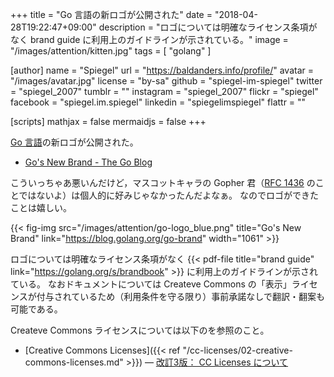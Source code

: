 +++
title = "Go 言語の新ロゴが公開された"
date = "2018-04-28T19:22:47+09:00"
description = "ロゴについては明確なライセンス条項がなく brand guide に利用上のガイドラインが示されている。"
image = "/images/attention/kitten.jpg"
tags        = [ "golang" ]

[author]
  name      = "Spiegel"
  url       = "https://baldanders.info/profile/"
  avatar    = "/images/avatar.jpg"
  license   = "by-sa"
  github    = "spiegel-im-spiegel"
  twitter   = "spiegel_2007"
  tumblr    = ""
  instagram = "spiegel_2007"
  flickr    = "spiegel"
  facebook  = "spiegel.im.spiegel"
  linkedin  = "spiegelimspiegel"
  flattr    = ""

[scripts]
  mathjax = false
  mermaidjs = false
+++

[Go 言語]の新ロゴが公開された。

- [Go's New Brand - The Go Blog](https://blog.golang.org/go-brand)

こういっちゃあ悪いんだけど，マスコットキャラの Gopher 君（[RFC 1436] のことではないよ）は個人的に好みじゃなかったんだよなぁ。
なのでロゴができたことは嬉しい。

{{< fig-img src="/images/attention/go-logo_blue.png" title="Go's New Brand" link="https://blog.golang.org/go-brand" width="1061" >}}

ロゴについては明確なライセンス条項がなく {{< pdf-file title="brand guide" link="https://golang.org/s/brandbook" >}} に利用上のガイドラインが示されている。
なおドキュメントについては Createve Commons の「表示」ライセンスが付与されているため（利用条件を守る限り）事前承諾なしで翻訳・翻案も可能である。

Createve Commons ライセンスについては以下のを参照のこと。

- [Creative Commons Licenses]({{< ref "/cc-licenses/02-creative-commons-licenses.md" >}}) — [改訂3版： CC Licenses について](/cc-licenses/)

[Go 言語]: https://golang.org/ "The Go Programming Language"
[RFC 1436]: https://tools.ietf.org/html/rfc1436 "RFC 1436 - The Internet Gopher Protocol (a distributed document search and retrieval protocol)"
